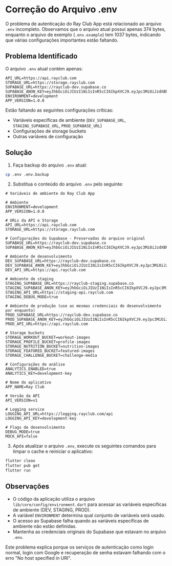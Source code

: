 # Correção do Arquivo .env

O problema de autenticação do Ray Club App está relacionado ao arquivo `.env` incompleto. Observamos que o arquivo atual possui apenas 374 bytes, enquanto o arquivo de exemplo (`.env.example`) tem 1037 bytes, indicando que várias configurações importantes estão faltando.

## Problema Identificado

O arquivo `.env` atual contém apenas:
```
API_URL=https://api.rayclub.com
STORAGE_URL=https://storage.rayclub.com
SUPABASE_URL=https://rayclub-dev.supabase.co
SUPABASE_ANON_KEY=eyJhbGciOiJIUzI1NiIsInR5cCI6IkpXVCJ9.eyJpc3MiOiJzdXBhYmFzZSIsInJlZiI6InJheWNsdWItZGV2Iiwicm9sZSI6ImFub24iLCJpYXQiOjE2OTg3NzcwMDAsImV4cCI6MTcxNDA3MjQwMH0.eGYCNmKBuLXDUVeN8Hl62BzLnSPSjZ9W_jMEDSNZIbo
ENVIRONMENT=development
APP_VERSION=1.0.0
```

Estão faltando as seguintes configurações críticas:
- Variáveis específicas de ambiente (`DEV_SUPABASE_URL`, `STAGING_SUPABASE_URL`, `PROD_SUPABASE_URL`)
- Configurações de storage buckets
- Outras variáveis de configuração

## Solução

1. Faça backup do arquivo `.env` atual:
```bash
cp .env .env.backup
```

2. Substitua o conteúdo do arquivo `.env` pelo seguinte:

```
# Variáveis de ambiente do Ray Club App

# Ambiente
ENVIRONMENT=development
APP_VERSION=1.0.0

# URLs da API e Storage
API_URL=https://api.rayclub.com
STORAGE_URL=https://storage.rayclub.com

# Configurações do Supabase - Preservadas do arquivo original
SUPABASE_URL=https://rayclub-dev.supabase.co
SUPABASE_ANON_KEY=eyJhbGciOiJIUzI1NiIsInR5cCI6IkpXVCJ9.eyJpc3MiOiJzdXBhYmFzZSIsInJlZiI6InJheWNsdWItZGV2Iiwicm9sZSI6ImFub24iLCJpYXQiOjE2OTg3NzcwMDAsImV4cCI6MTcxNDA3MjQwMH0.eGYCNmKBuLXDUVeN8Hl62BzLnSPSjZ9W_jMEDSNZIbo

# Ambiente de desenvolvimento
DEV_SUPABASE_URL=https://rayclub-dev.supabase.co
DEV_SUPABASE_ANON_KEY=eyJhbGciOiJIUzI1NiIsInR5cCI6IkpXVCJ9.eyJpc3MiOiJzdXBhYmFzZSIsInJlZiI6InJheWNsdWItZGV2Iiwicm9sZSI6ImFub24iLCJpYXQiOjE2OTg3NzcwMDAsImV4cCI6MTcxNDA3MjQwMH0.eGYCNmKBuLXDUVeN8Hl62BzLnSPSjZ9W_jMEDSNZIbo
DEV_API_URL=https://api.rayclub.com

# Ambiente de staging
STAGING_SUPABASE_URL=https://rayclub-staging.supabase.co
STAGING_SUPABASE_ANON_KEY=eyJhbGciOiJIUzI1NiIsInR5cCI6IkpXVCJ9.eyJpc3MiOiJzdXBhYmFzZSIsInJlZiI6InJheWNsdWItZGV2Iiwicm9sZSI6ImFub24iLCJpYXQiOjE2OTg3NzcwMDAsImV4cCI6MTcxNDA3MjQwMH0.eGYCNmKBuLXDUVeN8Hl62BzLnSPSjZ9W_jMEDSNZIbo
STAGING_API_URL=https://staging-api.rayclub.com
STAGING_DEBUG_MODE=true

# Ambiente de produção (use as mesmas credenciais de desenvolvimento por enquanto)
PROD_SUPABASE_URL=https://rayclub-dev.supabase.co
PROD_SUPABASE_ANON_KEY=eyJhbGciOiJIUzI1NiIsInR5cCI6IkpXVCJ9.eyJpc3MiOiJzdXBhYmFzZSIsInJlZiI6InJheWNsdWItZGV2Iiwicm9sZSI6ImFub24iLCJpYXQiOjE2OTg3NzcwMDAsImV4cCI6MTcxNDA3MjQwMH0.eGYCNmKBuLXDUVeN8Hl62BzLnSPSjZ9W_jMEDSNZIbo
PROD_API_URL=https://api.rayclub.com

# Storage buckets
STORAGE_WORKOUT_BUCKET=workout-images
STORAGE_PROFILE_BUCKET=profile-images
STORAGE_NUTRITION_BUCKET=nutrition-images
STORAGE_FEATURED_BUCKET=featured-images
STORAGE_CHALLENGE_BUCKET=challenge-media

# Configurações de análise
ANALYTICS_ENABLED=true
ANALYTICS_KEY=development-key

# Nome do aplicativo
APP_NAME=Ray Club

# Versão da API
API_VERSION=v1

# Logging service
LOGGING_API_URL=https://logging.rayclub.com/api
LOGGING_API_KEY=development-key

# Flags de desenvolvimento
DEBUG_MODE=true
MOCK_API=false
```

3. Após atualizar o arquivo `.env`, execute os seguintes comandos para limpar o cache e reiniciar o aplicativo:

```bash
flutter clean
flutter pub get
flutter run
```

## Observações

- O código da aplicação utiliza o arquivo `lib/core/config/environment.dart` para acessar as variáveis específicas de ambiente (DEV, STAGING, PROD).
- A variável `ENVIRONMENT` determina qual conjunto de variáveis será usado.
- O acesso ao Supabase falha quando as variáveis específicas de ambiente não estão definidas.
- Mantenha as credenciais originais do Supabase que estavam no arquivo `.env`.

Este problema explica porque os serviços de autenticação como login normal, login com Google e recuperação de senha estavam falhando com o erro "No host specified in URI". 